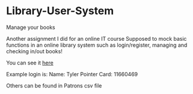 # Library-User-System
Manage your books

Another assignment I did for an online IT course
Supposed to mock basic functions in an online library system such as login/register, managing and checking in/out books!

You can see it [here](https://web.njit.edu/~dsp49/assign4.html)

Example login is:
Name: Tyler Pointer
Card: 11660469

Others can be found in Patrons csv file
